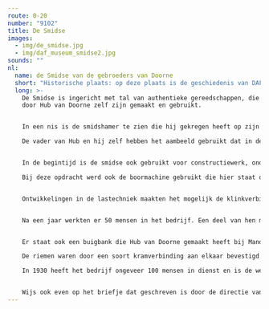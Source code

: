 ```yaml
---
route: 0-20
number: "9102"
title: De Smidse
images:
  - img/de_smidse.jpg
  - img/daf_museum_smidse2.jpg
sounds: ""
nl:
  name: de Smidse van de gebroeders van Doorne
  short: "Historische plaats: op deze plaats is de geschiedenis van DAF begonnen"
  long: >-
    De Smidse is ingericht met tal van authentieke gereedschappen, die deels
    door Hub van Doorne zelf zijn gemaakt en gebruikt. 


    In een nis is de smidshamer te zien die hij gekregen heeft op zijn 10e verjaardag, evenals zijn eerste smeedstuk, een zogenaamde laarzentrekker. 

    De vader van Hub en hij zelf hebben het aambeeld gebruikt dat in de smidse staat.


    In de begintijd is de smidse ook gebruikt voor constructiewerk, onder andere de trappen en galerijen van de gashouder van de gemeente Eindhoven die gebruikt werd voor de opslag van het gas dat via pijpleidingen aangevoerd werd van de Limburgse cokesfabrieken.

    Bij deze opdracht werd ook de boormachine gebruikt die hier staat opgesteld. Drie tot vier mensen waren in de weer als er geboord moest worden. (verwijzen naar de primitieve boren die toen gebruikt werden).


    Ontwikkelingen in de lastechniek maakten het mogelijk de klinkverbindingen te vervangen door lasverbindingen waardoor het eigen gewicht van de staalconstructies met 20 tot 25% daalde.


    Na een jaar werkten er 50 mensen in het bedrijf. Een deel van hen moest de montagewerkzaamheden buiten verrichten wegens ruimtegebrek. Om ruimte te besparen werden machines op rails geplaatst zodat er binnen aan grote constructies, zoals aanhangwagens en opleggers, gewerkt kon worden.


    Er staat ook een buigbank die Hub van Doorne gemaakt heeft bij Mandigers en die gebruikt werd om fietsenrekken te maken. Zoals gebruikelijk in die tijd vond de aandrijving plaats door middel van een centrale as (drijfwerk) die met leren riemen de machines aandreef. Deze as was uit veiligheidsoverwegingen hoog onder het dak, of tegen een muur gemonteerd.

    De riemen waren door een soort kramverbinding aan elkaar bevestigd. In een dergelijke werkplaats hoorde je de kramverbindingen over de loopwielen lopen. Dit zorgde voor een klikkend geluid dat oudere bezoekers zich misschien nog wel herinneren.

    In 1930 heeft het bedrijf ongeveer 100 mensen in dienst en is de werkplaats te klein geworden. De Van Doorne’s besluiten een bedrijf aan de Burghstraat te kopen.


    Wijs ook even op het briefje dat geschreven is door de directie van de naburige Picusfabrieken. De directie van dit bedrijf vond het niet gepast dat de mensen van DAF tijdens de winterse dagen het personeel, met name de dames van kantoor en de meisjes uit de fabriek, inwreven met sneeuw.
---
```


